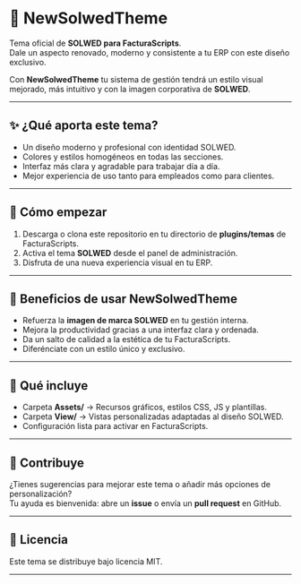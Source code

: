 # 🎨 NewSolwedTheme

Tema oficial de **SOLWED para FacturaScripts**.  
Dale un aspecto renovado, moderno y consistente a tu ERP con este diseño exclusivo.

Con **NewSolwedTheme** tu sistema de gestión tendrá un estilo visual mejorado, más intuitivo y con la imagen corporativa de **SOLWED**.

---

## ✨ ¿Qué aporta este tema?

- Un diseño moderno y profesional con identidad SOLWED.  
- Colores y estilos homogéneos en todas las secciones.  
- Interfaz más clara y agradable para trabajar día a día.  
- Mejor experiencia de uso tanto para empleados como para clientes.  

---

## 🚀 Cómo empezar

1. Descarga o clona este repositorio en tu directorio de **plugins/temas** de FacturaScripts.  
2. Activa el tema **SOLWED** desde el panel de administración.  
3. Disfruta de una nueva experiencia visual en tu ERP.  

---

## 🎯 Beneficios de usar NewSolwedTheme

- Refuerza la **imagen de marca SOLWED** en tu gestión interna.  
- Mejora la productividad gracias a una interfaz clara y ordenada.  
- Da un salto de calidad a la estética de tu FacturaScripts.  
- Diferénciate con un estilo único y exclusivo.  

---

## 📂 Qué incluye

- Carpeta **Assets/** → Recursos gráficos, estilos CSS, JS y plantillas.  
- Carpeta **View/** → Vistas personalizadas adaptadas al diseño SOLWED.  
- Configuración lista para activar en FacturaScripts.  

---

## 🤝 Contribuye

¿Tienes sugerencias para mejorar este tema o añadir más opciones de personalización?  
Tu ayuda es bienvenida: abre un **issue** o envía un **pull request** en GitHub.  

---

## 📜 Licencia

Este tema se distribuye bajo licencia MIT.  

---
